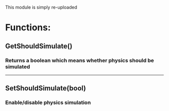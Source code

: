 This module is simply re-uploaded

# Functions:

## GetShouldSimulate()
### Returns a boolean which means whether physics should be simulated
---
## SetShouldSimulate(bool)
### Enable/disable physics simulation
